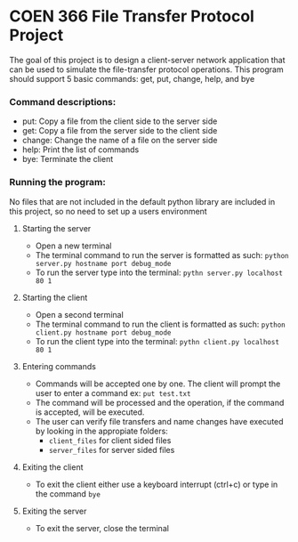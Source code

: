 # COEN 366 File Transfer Protocol Project

The goal of this project is to design a client-server network application that can be used to simulate the file-transfer protocol operations.
This program should support 5 basic commands: get, put, change, help, and bye

### Command descriptions:

- put: Copy a file from the client side to the server side
- get: Copy a file from the server side to the client side
- change: Change the name of a file on the server side
- help: Print the list of commands
- bye: Terminate the client

### Running the program:
No files that are not included in the default python library are included in this project, so no need to set up a users environment

1. Starting the server
	- Open a new terminal
	- The terminal command to run the server is formatted as such: `python server.py hostname port debug_mode`
	- To run the server type into the terminal: `pythn server.py localhost 80 1`

2. Starting the client
	- Open a second terminal
	- The terminal command to run the client is formatted as such: `python client.py hostname port debug_mode`
	- To run the client type into the terminal: `pythn client.py localhost 80 1`

3. Entering commands
	- Commands will be accepted one by one. The client will prompt the user to enter a command ex: `put test.txt`
	- The command will be processed and the operation, if the command is accepted, will be executed.
	- The user can verify file transfers and name changes have executed by looking in the appropiate folders:
	  - `client_files` for client sided files
	  - `server_files` for server sided files	

4. Exiting the client
	- To exit the client either use a keyboard interrupt (ctrl+c) or type in the command `bye`

5. Exiting the server
	- To exit the server, close the terminal
